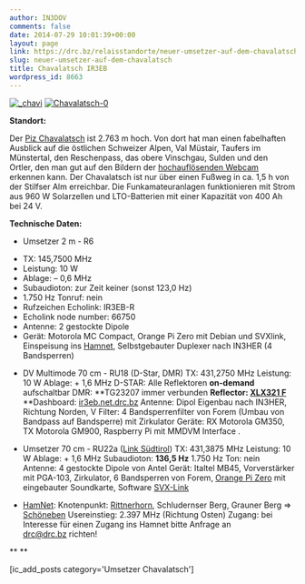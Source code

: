 ```yaml
---
author: IN3DOV
comments: false
date: 2014-07-29 10:01:39+00:00
layout: page
link: https://drc.bz/relaisstandorte/neuer-umsetzer-auf-dem-chavalatsch/
slug: neuer-umsetzer-auf-dem-chavalatsch
title: Chavalatsch IR3EB
wordpress_id: 8663
---
```


[![_chavi](https://drc.bz/wp-content/uploads/2014/07/chavi-200x300.jpg)](https://drc.bz/wp-content/uploads/2014/07/chavi.jpg) [![Chavalatsch-0](https://drc.bz/wp-content/uploads/2014/07/Chavalatsch-0.jpg)](https://drc.bz/wp-content/uploads/2014/07/Chavalatsch-0.jpg)

**Standort:**





Der [Piz Chavalatsch](http://de.wikipedia.org/wiki/Piz_Chavalatsch) ist 2.763 m hoch. 
Von dort hat man einen fabelhaften Ausblick auf die östlichen Schweizer Alpen, Val Müstair, Taufers im Münstertal, den Reschenpass, das obere Vinschgau, Sulden und den Ortler, den man gut auf den 
Bildern der [hochauflösenden Webcam](http://www.foto-webcam.eu/webcam/chavalatsch/) erkennen kann. Der Chavalatsch ist nur über einen Fußweg in ca. 1,5 h von der Stilfser Alm erreichbar. Die 
Funkamateuranlagen funktionieren mit Strom aus 960 W Solarzellen und LTO-Batterien mit einer Kapazität von 400 Ah bei 24 V.







**Technische Daten:**





* Umsetzer 2 m - R6
 - TX: 145,7500 MHz
 - Leistung: 10 W
 - Ablage: – 0,6 MHz
 - Subaudioton: zur Zeit keiner (sonst 123,0 Hz)
 - 1.750 Hz Tonruf: nein
 - Rufzeichen Echolink: IR3EB-R
 - Echolink node number: 66750
 - Antenne: 2 gestockte Dipole
 - Gerät: Motorola MC Compact, Orange Pi Zero mit Debian und SVXlink, Einspeisung ins [Hamnet](http://hamnetdb.net/mapwindow.cgi?as=64600), Selbstgebauter Duplexer nach IN3HER (4 Bandsperren)


 	
  * DV Multimode 70 cm - RU18 (D-Star, DMR)
TX: 431,2750 MHz
Leistung: 10 W
Ablage: + 1,6 MHz
D-STAR: Alle Reflektoren **on-demand** aufschaltbar
DMR: **TG23207 immer verbunden
**Reflector: [XLX321 F](https://drc.bz/betriebsarten/digitalfunk/dashboard/)**
**Dashboard: [ir3eb.net.drc.bz](http://ir3eb.net.drc.bz)
Antenne: Dipol Eigenbau nach IN3HER, Richtung Norden, V
Filter: 4 Bandsperrenfilter von Forem (Umbau von Bandpass auf Bandsperre) mit Zirkulator
Geräte: RX Motorola GM350, TX Motorola GM900, Raspberry Pi mit MMDVM Interface
.

 	
  * Umsetzer 70 cm - RU22a ([Link Südtirol](https://drc.bz/betriebsarten/linksuedtirol/))
TX: 431,3875 MHz
Leistung: 10 W
Ablage: + 1,6 MHz
Subaudioton: **136,5 Hz**
1.750 Hz Ton: nein
Antenne: 4 gestockte Dipole von Antel
Gerät: Italtel MB45, Vorverstärker mit PGA-103, Zirkulator, 6 Bandsperren von Forem, [Orange Pi Zero](http://www.orangepi.org/orangepizero/) mit eingebauter Soundkarte, Software [SVX-Link](https://www.svxlink.org/)[
](http://www.allstarlink.org)



 	
  * [HamNet](http://hamnetdb.net/mapwindow.cgi?as=64600):
Knotenpunkt: [Rittnerhorn](https://drc.bz/relaisstandorte/rittner-horn-ir3w/), Schludernser Berg, Grauner Berg => [Schöneben](https://drc.bz/relaisstandorte/schoeneben-ir3ufm/)
Usereinstieg: 2.397 MHz (Richtung Osten)
Zugang: bei Interesse für einen Zugang ins Hamnet bitte Anfrage an [drc@drc.bz](mailto:drc@drc.bz) richten!


** **

[ic_add_posts category='Umsetzer Chavalatsch']
